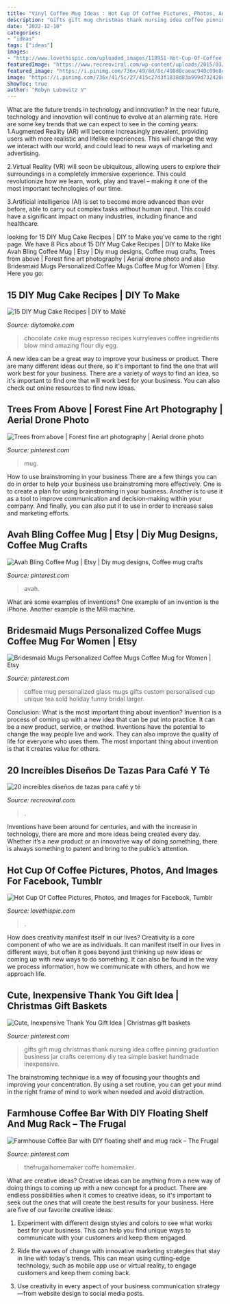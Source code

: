 ```yaml
---
title: "Vinyl Coffee Mug Ideas : Hot Cup Of Coffee Pictures, Photos, And Images For Facebook, Tumblr"
description: "Gifts gift mug christmas thank nursing idea coffee pinning graduation business jar crafts ceremony diy tea simple basket handmade inexpensive"
date: "2022-12-10"
categories:
- "ideas"
tags: ["ideas"]
images:
- "http://www.lovethispic.com/uploaded_images/118951-Hot-Cup-Of-Coffee.gif?1"
featuredImage: "https://www.recreoviral.com/wp-content/uploads/2015/03/Tazas-creativas-81.jpg"
featured_image: "https://i.pinimg.com/736x/49/8d/8c/498d8caeac940c09e8cbd53f86add0e1--disneyland-ideas-jar-gifts.jpg"
image: "https://i.pinimg.com/736x/41/5c/27/415c27d3f1838d83a999d732420d348e.jpg"
ShowToc: true
author: "Robyn Lubowitz V"
---
```



What are the future trends in technology and innovation?
In the near future, technology and innovation will continue to evolve at an alarming rate. Here are some key trends that we can expect to see in the coming years:
1.Augmented Reality (AR) will become increasingly prevalent, providing users with more realistic and lifelike experiences. This will change the way we interact with our world, and could lead to new ways of marketing and advertising.

2.Virtual Reality (VR) will soon be ubiquitous, allowing users to explore their surroundings in a completely immersive experience. This could revolutionize how we learn, work, play and travel – making it one of the most important technologies of our time.

3.Artificial intelligence (AI) is set to become more advanced than ever before, able to carry out complex tasks without human input. This could have a significant impact on many industries, including finance and healthcare.

	

		
looking for 15 DIY Mug Cake Recipes | DIY to Make you've came to the right page. We have 8 Pics about 15 DIY Mug Cake Recipes | DIY to Make like Avah Bling Coffee Mug | Etsy | Diy mug designs, Coffee mug crafts, Trees from above | Forest fine art photography | Aerial drone photo and also Bridesmaid Mugs Personalized Coffee Mugs Coffee Mug for Women | Etsy. Here you go:
		
    
## 15 DIY Mug Cake Recipes | DIY To Make

<img loading=lazy src="http://www.diytomake.com/wp-content/uploads/2015/10/Chocolate-Espresso-Mug-Cake.jpg" onerror="this.onerror=null;this.src='https://tse4.mm.bing.net/th?id=OIP.WqsWKGrF_7jGTZxh734SFwHaLG&amp;pid=15.1';" alt="15 DIY Mug Cake Recipes | DIY to Make">

_Source: diytomake.com_

>chocolate cake mug espresso recipes kurryleaves coffee ingredients blow mind amazing flour diy egg. 

	

A new idea can be a great way to improve your business or product. There are many different ideas out there, so it's important to find the one that will work best for your business. There are a variety of ways to find an idea, so it's important to find one that will work best for your business. You can also check out online resources to find new ideas.

    
## Trees From Above | Forest Fine Art Photography | Aerial Drone Photo

<img loading=lazy src="https://i.pinimg.com/736x/84/0d/61/840d61de53abc18c8295ffb5b68061e9.jpg" onerror="this.onerror=null;this.src='https://tse1.mm.bing.net/th?id=OIP.L0ijVXy7I2k4XoAS6zhoEAHaHa&amp;pid=15.1';" alt="Trees from above | Forest fine art photography | Aerial drone photo">

_Source: pinterest.com_

>mug. 

	

How to use brainstroming in your business
There are a few things you can do in order to help your business use brainstroming more effectively. One is to create a plan for using brainstroming in your business. Another is to use it as a tool to improve communication and decision-making within your company. And finally, you can also put it to use in order to increase sales and marketing efforts.

    
## Avah Bling Coffee Mug | Etsy | Diy Mug Designs, Coffee Mug Crafts

<img loading=lazy src="https://i.pinimg.com/736x/58/10/90/581090bbe42cea2c96c127b3f2ea0461.jpg" onerror="this.onerror=null;this.src='https://tse2.mm.bing.net/th?id=OIP.1hAl8GaaIrRg0Izuytr2rgHaJ3&amp;pid=15.1';" alt="Avah Bling Coffee Mug | Etsy | Diy mug designs, Coffee mug crafts">

_Source: pinterest.com_

>avah. 

	

What are some examples of inventions?
One example of an invention is the iPhone. Another example is the MRI machine.

    
## Bridesmaid Mugs Personalized Coffee Mugs Coffee Mug For Women | Etsy

<img loading=lazy src="https://i.pinimg.com/736x/96/ae/f4/96aef449f7b471606186f1f897e074b4.jpg" onerror="this.onerror=null;this.src='https://tse3.mm.bing.net/th?id=OIP.T-cK7q5Ulw_995sP9lTyzgHaGj&amp;pid=15.1';" alt="Bridesmaid Mugs Personalized Coffee Mugs Coffee Mug for Women | Etsy">

_Source: pinterest.com_

>coffee mug personalized glass mugs gifts custom personalised cup unique tea sold holiday funny bridal larger. 

	

Conclusion: What is the most important thing about invention?
Invention is a process of coming up with a new idea that can be put into practice. It can be a new product, service, or method. Inventions have the potential to change the way people live and work. They can also improve the quality of life for everyone who uses them. The most important thing about invention is that it creates value for others.

    
## 20 Increíbles Diseños De Tazas Para Café Y Té

<img loading=lazy src="https://www.recreoviral.com/wp-content/uploads/2015/03/Tazas-creativas-81.jpg" onerror="this.onerror=null;this.src='https://tse4.mm.bing.net/th?id=OIP.K4V25Hx0vOKf8tOd0XP5bgHaKG&amp;pid=15.1';" alt="20 increíbles diseños de tazas para café y té">

_Source: recreoviral.com_

>. 

	

Inventions have been around for centuries, and with the increase in technology, there are more and more ideas being created every day. Whether it’s a new product or an innovative way of doing something, there is always something to patent and bring to the public’s attention.

    
## Hot Cup Of Coffee Pictures, Photos, And Images For Facebook, Tumblr

<img loading=lazy src="http://www.lovethispic.com/uploaded_images/118951-Hot-Cup-Of-Coffee.gif?1" onerror="this.onerror=null;this.src='https://tse1.mm.bing.net/th?id=OIP.FMiUtiBnywDGlxryhPrdSQHaNK&amp;pid=15.1';" alt="Hot Cup Of Coffee Pictures, Photos, and Images for Facebook, Tumblr">

_Source: lovethispic.com_

>. 

	

How does creativity manifest itself in our lives?
Creativity is a core component of who we are as individuals. It can manifest itself in our lives in different ways, but often it goes beyond just thinking up new ideas or coming up with new ways to do something. It can also be found in the way we process information, how we communicate with others, and how we approach life.

    
## Cute, Inexpensive Thank You Gift Idea | Christmas Gift Baskets

<img loading=lazy src="https://i.pinimg.com/736x/49/8d/8c/498d8caeac940c09e8cbd53f86add0e1--disneyland-ideas-jar-gifts.jpg" onerror="this.onerror=null;this.src='https://tse3.mm.bing.net/th?id=OIP.kmFGxH3yz3W6E50s9KVl-wHaJ3&amp;pid=15.1';" alt="Cute, Inexpensive Thank You Gift Idea | Christmas gift baskets">

_Source: pinterest.com_

>gifts gift mug christmas thank nursing idea coffee pinning graduation business jar crafts ceremony diy tea simple basket handmade inexpensive. 

	

The brainstroming technique is a way of focusing your thoughts and improving your concentration. By using a set routine, you can get your mind in the right frame of mind to work when needed and avoid distraction.

    
## Farmhouse Coffee Bar With DIY Floating Shelf And Mug Rack – The Frugal

<img loading=lazy src="https://i.pinimg.com/736x/41/5c/27/415c27d3f1838d83a999d732420d348e.jpg" onerror="this.onerror=null;this.src='https://tse2.mm.bing.net/th?id=OIP.uaPxraELdw7oYWEFbF8IAwHaLH&amp;pid=15.1';" alt="Farmhouse Coffee Bar with DIY floating shelf and mug rack – The Frugal">

_Source: pinterest.com_

>thefrugalhomemaker coffe homemaker. 

	

What are creative ideas?
Creative ideas can be anything from a new way of doing things to coming up with a new concept for a product. There are endless possibilities when it comes to creative ideas, so it's important to seek out the ones that will create the best results for your business. Here are five of our favorite creative ideas: 
1. Experiment with different design styles and colors to see what works best for your business. This can help you find unique ways to communicate with your customers and keep them engaged.

2. Ride the waves of change with innovative marketing strategies that stay in line with today's trends. This can mean using cutting-edge technology, such as mobile app use or virtual reality, to engage customers and keep them coming back. 

3. Use creativity in every aspect of your business communication strategy—from website design to social media posts.

